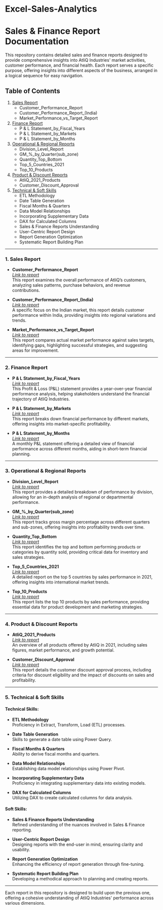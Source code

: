 # Excel-Sales-Analytics
# **Sales & Finance Report Documentation**

This repository contains detailed sales and finance reports designed to provide comprehensive insights into AtliQ Industries' market activities, customer performance, and financial health. Each report serves a specific purpose, offering insights into different aspects of the business, arranged in a logical sequence for easy navigation.

## **Table of Contents**

1. [Sales Report](#1-sales-report)
   - Customer_Performance_Report
   - Customer_Performance_Report_(India)
   - Market_Performance_vs_Target_Report
2. [Finance Report](#2-finance-report)
   - P & L Statement_by_Fiscal_Years
   - P & L Statement_by_Markets
   - P & L Statement_by_Months
3. [Operational & Regional Reports](#3-operational--regional-reports)
   - Division_Level_Report
   - GM_%_by_Quarter(sub_zone)
   - Quantity_Top_Bottom
   - Top_5_Countries_2021
   - Top_10_Products
4. [Product & Discount Reports](#4-product--discount-reports)
   - AtliQ_2021_Products
   - Customer_Discount_Approval
5. [Technical & Soft Skills](#5-technical--soft-skills)
   - ETL Methodology
   - Date Table Generation
   - Fiscal Months & Quarters
   - Data Model Relationships
   - Incorporating Supplementary Data
   - DAX for Calculated Columns
   - Sales & Finance Reports Understanding
   - User-Centric Report Design
   - Report Generation Optimization
   - Systematic Report Building Plan

---

### **1. Sales Report**

- **Customer_Performance_Report**  
  _[Link to report](https://github.com/your-repo-link/Customer_Performance_Report)_  
  This report examines the overall performance of AtliQ’s customers, analyzing sales patterns, purchase behaviors, and revenue contributions.

- **Customer_Performance_Report_(India)**  
  _[Link to report](https://github.com/your-repo-link/Customer_Performance_Report_India)_  
  A specific focus on the Indian market, this report details customer performance within India, providing insights into regional variations and trends.

- **Market_Performance_vs_Target_Report**  
  _[Link to report](https://github.com/your-repo-link/Market_Performance_vs_Target_Report)_  
  This report compares actual market performance against sales targets, identifying gaps, highlighting successful strategies, and suggesting areas for improvement.

---

### **2. Finance Report**

- **P & L Statement_by_Fiscal_Years**  
  _[Link to report](https://github.com/your-repo-link/P_and_L_Statement_by_Fiscal_Years)_  
  This Profit & Loss (P&L) statement provides a year-over-year financial performance analysis, helping stakeholders understand the financial trajectory of AtliQ Industries.

- **P & L Statement_by_Markets**  
  _[Link to report](https://github.com/your-repo-link/P_and_L_Statement_by_Markets)_  
  This report breaks down financial performance by different markets, offering insights into market-specific profitability.

- **P & L Statement_by_Months**  
  _[Link to report](https://github.com/your-repo-link/P_and_L_Statement_by_Months)_  
  A monthly P&L statement offering a detailed view of financial performance across different months, aiding in short-term financial planning.

---

### **3. Operational & Regional Reports**

- **Division_Level_Report**  
  _[Link to report](https://github.com/your-repo-link/Division_Level_Report)_  
  This report provides a detailed breakdown of performance by division, allowing for an in-depth analysis of regional or departmental performance.

- **GM_%_by_Quarter(sub_zone)**  
  _[Link to report](https://github.com/your-repo-link/GM_Percentage_by_Quarter_Sub_Zone)_  
  This report tracks gross margin percentage across different quarters and sub-zones, offering insights into profitability trends over time.

- **Quantity_Top_Bottom**  
  _[Link to report](https://github.com/your-repo-link/Quantity_Top_Bottom)_  
  This report identifies the top and bottom performing products or categories by quantity sold, providing critical data for inventory and sales strategies.

- **Top_5_Countries_2021**  
  _[Link to report](https://github.com/your-repo-link/Top_5_Countries_2021)_  
  A detailed report on the top 5 countries by sales performance in 2021, offering insights into international market trends.

- **Top_10_Products**  
  _[Link to report](https://github.com/your-repo-link/Top_10_Products)_  
  This report lists the top 10 products by sales performance, providing essential data for product development and marketing strategies.

---

### **4. Product & Discount Reports**

- **AtliQ_2021_Products**  
  _[Link to report](https://github.com/your-repo-link/AtliQ_2021_Products)_  
  An overview of all products offered by AtliQ in 2021, including sales figures, market performance, and growth potential.

- **Customer_Discount_Approval**  
  _[Link to report](https://github.com/your-repo-link/Customer_Discount_Approval)_  
  This report details the customer discount approval process, including criteria for discount eligibility and the impact of discounts on sales and profitability.

---

### **5. Technical & Soft Skills**

#### **Technical Skills:**

- **ETL Methodology**  
  Proficiency in Extract, Transform, Load (ETL) processes.

- **Date Table Generation**  
  Skills to generate a date table using Power Query.

- **Fiscal Months & Quarters**  
  Ability to derive fiscal months and quarters.

- **Data Model Relationships**  
  Establishing data model relationships using Power Pivot.

- **Incorporating Supplementary Data**  
  Proficiency in integrating supplementary data into existing models.

- **DAX for Calculated Columns**  
  Utilizing DAX to create calculated columns for data analysis.

#### **Soft Skills:**

- **Sales & Finance Reports Understanding**  
  Refined understanding of the nuances involved in Sales & Finance reporting.

- **User-Centric Report Design**  
  Designing reports with the end-user in mind, ensuring clarity and usability.

- **Report Generation Optimization**  
  Enhancing the efficiency of report generation through fine-tuning.

- **Systematic Report Building Plan**  
  Developing a methodical approach to planning and creating reports.

---

Each report in this repository is designed to build upon the previous one, offering a cohesive understanding of AtliQ Industries' performance across various dimensions.
